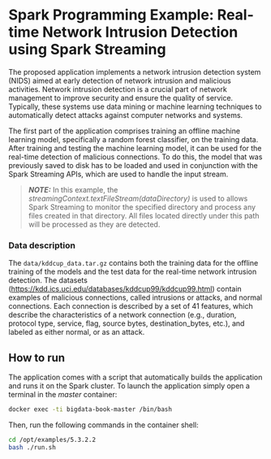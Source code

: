 # Spark Programming Example: Real-time Network Intrusion Detection using Spark Streaming
The proposed application implements a network intrusion detection
system (NIDS) aimed at early detection of network intrusion and
malicious activities. Network intrusion detection is a crucial part
of network management to improve security and ensure the quality
of service. Typically, these systems use data mining or machine
learning techniques to automatically detect attacks against computer
networks and systems.

The first part of the application comprises training an offline
machine learning model, specifically a random forest classifier, on
the training data.  After training and testing the machine learning model, it can be used for the real-time detection of malicious connections. To do
this, the model that was previously saved to disk has to be loaded
and used in conjunction with the Spark Streaming APIs, which are
used to handle the input stream.

> **_NOTE:_** In this example, the *streamingContext.textFileStream(dataDirectory)* is used to allows Spark Streaming to monitor the specified directory
and process any files created in that directory. All files located
directly under this path will be processed as they are detected. 

### Data description 
The ```data/kddcup_data.tar.gz``` contains both the training data for the offline training of the models and the test data for the real-time network intrusion detection. The datasets (https://kdd.ics.uci.edu/databases/kddcup99/kddcup99.html) contain examples of malicious connections, called intrusions or attacks, and normal connections. Each connection is described by a set of 41 features,
which describe the characteristics of a network connection (e.g.,
duration, protocol type, service, flag, source bytes, destination_bytes, etc.), and labeled as either normal, or as an attack. 


## How to run
The application comes with a script that automatically builds the 
application and runs it on the Spark cluster. To launch the application simply open a terminal in the _master_ container: 

```bash
docker exec -ti bigdata-book-master /bin/bash
```

Then, run the following commands in the container shell:
```bash
cd /opt/examples/5.3.2.2
bash ./run.sh
```
